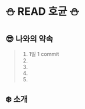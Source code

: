 # :snowman: READ 호균 :snowman:

## :sunglasses: 나와의 약속

> 1. 1일 1 commit
> 2. 
> 3. 
> 4. 
> 5. 

## :snowflake: 소개